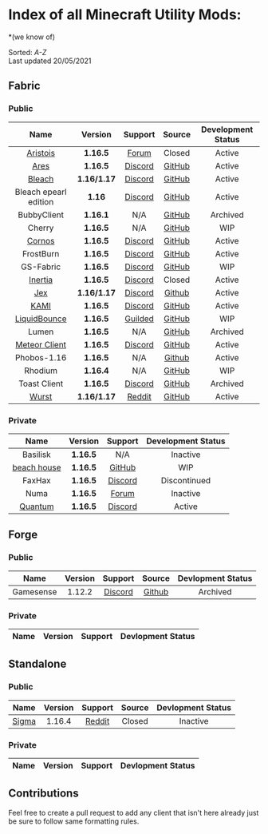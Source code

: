 # Index of all Minecraft Utility Mods:
*(we know of)

Sorted: *A-Z*     
Last updated 20/05/2021

## Fabric

### Public

| Name | Version | Support | Source | Development Status |
|:-:|:-:|:-:|:-:|:-:|
| [Aristois](https://aristois.net/) | **1.16.5** | [Forum](https://discuss.aristois.net/) | Closed | Active |
| [Ares](https://aresclient.org/) | **1.16.5** | [Discord](https://discord.com/invite/GtBgknj) | [GitHub](https://github.com/AresClient/ares) | Active |
| [Bleach](https://bleachhack.github.io) | **1.16/1.17** | [Discord](https://bleachhack.github.io/discord) | [GitHub](https://github.com/BleachDrinker420/bleachhack-1.14) | Active |
| Bleach epearl edition | **1.16** | [Discord](https://discord.com/invite/WkdpPZ6) | [GitHub](https://github.com/22s/bleachhack-1.16-epearl-edition) | Active |
| BubbyClient | **1.16.1** | N/A | [GitHub](https://github.com/BubbyRoosh1/BubbyClient-Fabric-1.16) | Archived |
| Cherry | **1.16.5** | N/A | [GitHub](https://github.com/Gav06/Cherry-Client) | WIP |
| [Cornos](https://cornos.cf) | **1.16.5** | [Discord](https://discord.gg/rvC7F798xQ) | [GitHub](https://github.com/AriliusClient/Cornos) | Active |
| FrostBurn | **1.16.5** | [Discord](https://discord.gg/XkpYgpfHtc) | [GitHub](https://github.com/evaan/FrostBurn) | Active |
| GS-Fabric | **1.16.5** | [Discord](https://discord.gg/xfgPw63) | [GitHub](https://github.com/IUDevman/gamesense-fabric) | WIP |
| [Inertia](https://inertiaclient.com/) | **1.16.5** | [Discord](https://discord.com/invite/ZyMKgSm) | Closed | Active |
| [Jex](https://jexclient.com) | **1.16/1.17** | [Discord](https://discord.gg/6sCnhXuAG6) | [Github](https://github.com/DustinRepo/JexClient-main) | Active
| [KAMI](https://kamiclient.com) | **1.16.5** | [Discord](https://discord.gg/9hvwgeg) | [GitHub](https://github.com/zeroeightysix/KAMI) | Active |
| [LiquidBounce](https://liquidbounce.net) | **1.16.5** | [Guilded](https://www.guilded.gg/CCBlueX) | [GitHub](https://github.com/CCBlueX/LiquidBounce) | WIP |
| Lumen | **1.16.5** | N/A | [GitHub](https://github.com/olliem5/lumen) | Archived |
| [Meteor Client](https://meteorclient.com/) | **1.16.5** | [Discord](https://discord.com/invite/bBGQZvd) | [GitHub](https://github.com/MeteorDevelopment/meteor-client) | Active |
| Phobos-1.16 | **1.16.5** | N/A | [Github](https://github.com/MOMIN5/Phobos-1.16) | Active |
| Rhodium | **1.16.4** | N/A | [GitHub](https://github.com/IUDevman/Rhodium) | WIP |
| Toast Client | **1.16.5** | [Discord](https://discord.gg/YPAUujrrb9) | [GitHub](https://github.com/RemainingToast/toastclient) | Archived |
| [Wurst](https://www.wurstclient.net/) | **1.16/1.17** | [Reddit](https://www.reddit.com/r/WurstClient/) | [GitHub](https://github.com/Wurst-Imperium/Wurst7) | Active |

### Private

| Name | Version | Support | Development Status |
|:-:|:-:|:-:|:-:|
| Basilisk | **1.16.5** | N/A | Inactive |
| [beach house](https://beach-house-development.github.io/website/) |  **1.16.5**  | [GitHub](https://github.com/beach-house-development) | WIP |
| FaxHax | **1.16.5** | [Discord](https://discord.gg/D6XqgbVGFT) | Discontinued |
| Numa |  **1.16.5**  | [Forum](https://numaclient.net/) | Inactive |
| [Quantum](https://quantumclient.org/) |  **1.16.5**  | [Discord](https://discord.gg/DC358waTEZ) | Active |

## Forge

### Public

| Name | Version | Support | Source | Devlopment Status |
|:-:|:-:|:-:|:-:|:-:|
| Gamesense | 1.12.2 | [Discord](https://discord.gg/xfgPw63) | [Github](https://github.com/IUDevman/gamesense-client) | Archived |

### Private

| Name | Version | Support | Devlopment Status |
|:-:|:-:|:-:|:-:|

## Standalone

### Public

| Name | Version | Support | Source | Devlopment Status |
|:-:|:-:|:-:|:-:|:-:|
| [Sigma](https://sigmaclient.info) | 1.16.4 | [Reddit](https://www.reddit.com/r/SigmaClient) | Closed | Inactive |

### Private

| Name | Version | Support | Devlopment Status |
|:-:|:-:|:-:|:-:|

## Contributions  
Feel free to create a pull request to add any client that isn't here already just be sure to follow same formatting rules.
